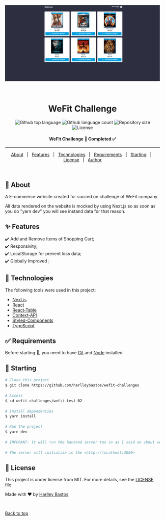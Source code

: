 <div align="center" id="top"> 
  <img src="./public/images/Website_GIF.gif" alt="Wefit_challenge" />

&#xa0;

</div>

<h1 align="center">WeFit Challenge</h1>

<p align="center">
  <img alt="Github top language" src="https://img.shields.io/github/languages/top/harlleybastos/wefit-challenges?color=56BEB8">

<img alt="Github language count" src="https://img.shields.io/github/languages/count/harlleybastos/wefit-challenges?color=56BEB8">

<img alt="Repository size" src="https://img.shields.io/github/repo-size/harlleybastos/wefit-challenges?color=56BEB8">

<img alt="License" src="https://img.shields.io/github/license/harlleybastos/wefit-challenges?color=56BEB8">

  <!-- <img alt="Github issues" src="https://img.shields.io/github/issues/harlleybastos/wefit-challenges
?color=56BEB8" /> -->

  <!-- <img alt="Github forks" src="https://img.shields.io/github/forks/harlleybastos/wefit_challenge?color=56BEB8" /> -->

  <!-- <img alt="Github stars" src="https://img.shields.io/github/stars/harlleybastos/wefit_challenge?color=56BEB8" /> -->
</p>

<!-- Status -->

<h4 align="center">
	 WeFit Challenge 🚀 Completed ✅
</h4>

<hr>

<p align="center">
  <a href="#dart-about">About</a> &#xa0; | &#xa0; 
  <a href="#sparkles-features">Features</a> &#xa0; | &#xa0;
  <a href="#rocket-technologies">Technologies</a> &#xa0; | &#xa0;
  <a href="#white_check_mark-requirements">Requirements</a> &#xa0; | &#xa0;
  <a href="#checkered_flag-starting">Starting</a> &#xa0; | &#xa0;
  <a href="#memo-license">License</a> &#xa0; | &#xa0;
  <a href="https://github.com/harlleybastos" target="_blank">Author</a>
</p>

<br>

## :dart: About

A E-commerce website created for succed on challenge of WeFit company.

All data rendered on the website is mocked by using Next.js so as soon as you do "yarn dev" you will see instand data for that reason.

## :sparkles: Features

:heavy_check_mark: Add and Remove Items of Shopping Cart;\
:heavy_check_mark: Responsivity;\
:heavy_check_mark: LocalStorage for prevent loss data;\
:heavy_check_mark: Globally Improved ;

## :rocket: Technologies

The following tools were used in this project:

- [Next.js](https://nextjs.org/)
- [React](https://pt-br.reactjs.org/)
- [React-Table](https://react-table-v7.tanstack.com/)
- [Context-API](https://reactjs.org/docs/context.html)
- [Styled-Components](https://styled-components.com/)
- [TypeScript](https://www.typescriptlang.org/)

## :white_check_mark: Requirements

Before starting :checkered_flag:, you need to have [Git](https://git-scm.com) and [Node](https://nodejs.org/en/) installed.

## :checkered_flag: Starting

```bash
# Clone this project
$ git clone https://github.com/harlleybastos/wefit-challenges

# Access
$ cd wefit-challenges/wefit-test-02

# Install dependencies
$ yarn install

# Run the project
$ yarn dev

# IMPORANT: It will run the backend server too so as I said on about section all the data rendered here is mocked on the Backend of Next.js.

# The server will initialize in the <http://localhost:3000>
```

## :memo: License

This project is under license from MIT. For more details, see the [LICENSE](LICENSE.md) file.

Made with :heart: by <a href="https://github.com/harlleybastos" target="_blank">Harlley Bastos</a>

&#xa0;

<a href="#top">Back to top</a>
